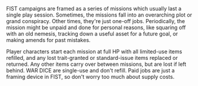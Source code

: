 FIST campaigns are framed as a series of missions which usually last a single play session. Sometimes, the missions fall into an overarching plot or grand conspiracy. Other times, they're just one-off jobs. Periodically, the mission might be unpaid and done for personal reasons, like squaring off with an old nemesis, tracking down a useful asset for a future goal, or making amends for past mistakes.

Player characters start each mission at full HP with all limited-use items refilled, and any lost trait-granted or standard-issue items replaced or returned. Any other items carry over between missions, but are lost if left behind. WAR DICE are single-use and don't refill. Paid jobs are just a framing device in FIST, so don't worry too much about supply costs.